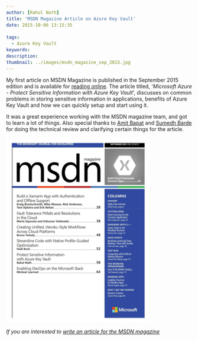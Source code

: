 ```yaml
---
author: [Rahul Nath]
title: 'MSDN Magazine Article on Azure Key Vault'
date: 2015-10-06 13:15:35
  
tags:
  - Azure Key Vault
keywords:
description:
thumbnail: ../images/msdn_magazine_sep_2015.jpg
---
```


My first article on MSDN Magazine is published in the September 2015 edition and is available for [reading online](https://msdn.microsoft.com/magazine/mt422585). The article titled, '_Microsoft Azure - Protect Sensitive Information with Azure Key Vault_', discusses on common problems in storing sensitive information in applications, benefits of Azure Key Vault and how we can quickly setup and start using it.

It was a great experience working with the MSDN magazine team, and got to learn a lot of things. Also special thanks to [Amit Bapat](https://twitter.com/amitbapat) and [Sumedh Barde](https://twitter.com/sumedhbarde) for doing the technical review and clarifying certain things for the article.

<img src="../images/msdn_magazine_sep_2015.jpg" style="height:500px;" alt="">

_If you are interested to [write an article for the MSDN magazine](http://blogs.msdn.com/b/msdnmagazine/archive/2009/12/24/9940803.aspx)_
